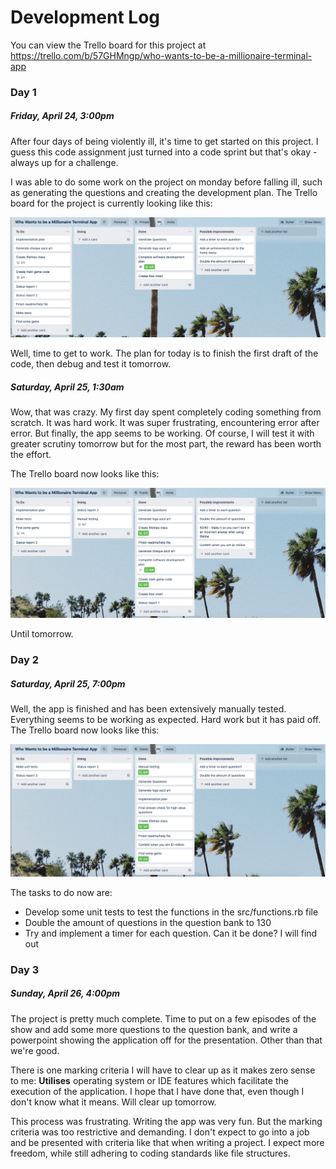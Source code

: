 # Development Log
You can view the Trello board for this project at https://trello.com/b/57GHMngp/who-wants-to-be-a-millionaire-terminal-app
### Day 1
##### Friday, April 24, 3:00pm
After four days of being violently ill, it's time to get started on this project. I guess this code assignment just turned into a code sprint but that's okay - always up for a challenge.

I was able to do some work on the project on monday before falling ill, such as generating the questions and creating the development plan. The Trello board for the project is currently looking like this:

![trello board 1](../img/trello-board-1.png)

Well, time to get to work. The plan for today is to finish the first draft of the code, then debug and test it tomorrow.

##### Saturday, April 25, 1:30am
Wow, that was crazy. My first day spent completely coding something from scratch. It was hard work. It was super frustrating, encountering error after error. But finally, the app seems to be working. Of course, I will test it with greater scrutiny tomorrow but for the most part, the reward has been worth the effort.

The Trello board now looks like this:

![trello board 2](../img/trello-board-2.png)

Until tomorrow.

### Day 2
##### Saturday, April 25, 7:00pm
Well, the app is finished and has been extensively manually tested. Everything seems to be working as expected. Hard work but it has paid off. The Trello board now looks like this:

![trello board 3](../img/trello-board-3.png)

The tasks to do now are:
* Develop some unit tests to test the functions in the src/functions.rb file
* Double the amount of questions in the question bank to 130
* Try and implement a timer for each question. Can it be done? I will find out

### Day 3
##### Sunday, April 26, 4:00pm
The project is pretty much complete. Time to put on a few episodes of the show and add some more questions to the question bank, and write a powerpoint showing the application off for the presentation. Other than that we're good.

There is one marking criteria I will have to clear up as it makes zero sense to me: **Utilises** operating system or IDE features which facilitate the execution of the application. I hope that I have done that, even though I don't know what it means. Will clear up tomorrow.

This process was frustrating. Writing the app was very fun. But the marking criteria was too restrictive and demanding. I don't expect to go into a job and be presented with criteria like that when writing a project. I expect more freedom, while still adhering to coding standards like file structures.